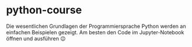 # python-course
Die wesentlichen Grundlagen der Programmiersprache Python werden an einfachen Beispielen gezeigt.
Am besten den Code im Jupyter-Notebook öffnen und ausführen 😉

